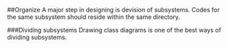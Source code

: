 ##Organize
A major step in designing is devision of subsystems. Codes for the same subsystem should reside within the same directory. 

###Dividing subsystems
Drawing class diagrams is one of the best ways of dividing subsystems. 
